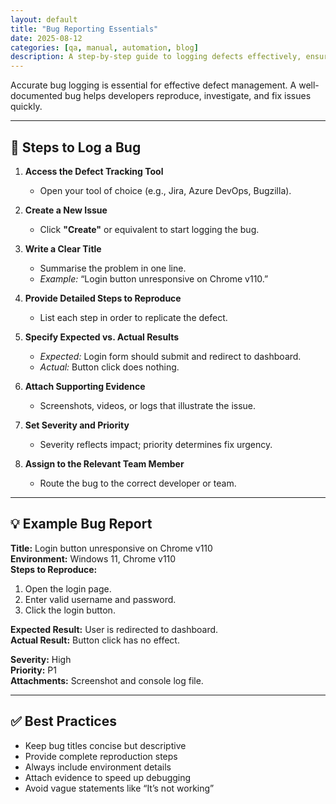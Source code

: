 ```yaml
---
layout: default
title: "Bug Reporting Essentials"
date: 2025-08-12
categories: [qa, manual, automation, blog]
description: A step-by-step guide to logging defects effectively, ensuring clarity and faster resolution.
---
```


Accurate bug logging is essential for effective defect management. A well-documented bug helps developers reproduce, investigate, and fix issues quickly.

---

## 📌 Steps to Log a Bug

1. **Access the Defect Tracking Tool**  
   - Open your tool of choice (e.g., Jira, Azure DevOps, Bugzilla).  

2. **Create a New Issue**  
   - Click **"Create"** or equivalent to start logging the bug.  

3. **Write a Clear Title**  
   - Summarise the problem in one line.  
   - *Example:* “Login button unresponsive on Chrome v110.”  

4. **Provide Detailed Steps to Reproduce**  
   - List each step in order to replicate the defect.  

5. **Specify Expected vs. Actual Results**  
   - *Expected:* Login form should submit and redirect to dashboard.  
   - *Actual:* Button click does nothing.  

6. **Attach Supporting Evidence**  
   - Screenshots, videos, or logs that illustrate the issue.  

7. **Set Severity and Priority**  
   - Severity reflects impact; priority determines fix urgency.  

8. **Assign to the Relevant Team Member**  
   - Route the bug to the correct developer or team.

---

## 💡 Example Bug Report

**Title:** Login button unresponsive on Chrome v110  
**Environment:** Windows 11, Chrome v110  
**Steps to Reproduce:**  
1. Open the login page.  
2. Enter valid username and password.  
3. Click the login button.  

**Expected Result:** User is redirected to dashboard.  
**Actual Result:** Button click has no effect.  

**Severity:** High  
**Priority:** P1  
**Attachments:** Screenshot and console log file.

---

## ✅ Best Practices
- Keep bug titles concise but descriptive  
- Provide complete reproduction steps  
- Always include environment details  
- Attach evidence to speed up debugging  
- Avoid vague statements like “It’s not working”
